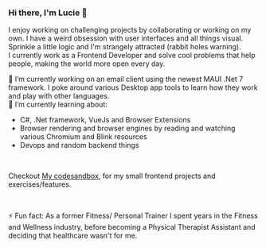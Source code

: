 ### Hi there, I'm Lucie 👋

I enjoy working on challenging projects by collaborating or working on my own. I have a weird obsession with user interfaces and all things visual. Sprinkle a little logic and I'm strangely attracted (rabbit holes warning).<br>
I currently work as a Frontend Developer and solve cool problems that help people, making the world more open every day. 
<br>

🔭 I’m currently working on an email client using the newest MAUI .Net 7 framework. I poke around various Desktop app tools to learn how they work and play with other languages.<br>
🌱 I’m currently learning about:
- C#, .Net framework, VueJs and Browser Extensions 
- Browser rendering and browser engines by reading and watching various Chromium and Blink resources
- Devops and random backend things

<br>

Checkout [My codesandbox](https://codesandbox.io/u/Cats-n-coffee), for my small frontend projects and exercises/features.<br>

<br>

⚡ Fun fact: As a former Fitness/ Personal Trainer I spent years in the Fitness and Wellness industry, before becoming a Physical Therapist Assistant and deciding that healthcare wasn't for me.<br>

<!--
**Cats-n-coffee/Cats-n-coffee** is a ✨ _special_ ✨ repository because its `README.md` (this file) appears on your GitHub profile.

Here are some ideas to get you started:

- 🔭 I’m currently working on ...
- 🌱 I’m currently learning ...
- 👯 I’m looking to collaborate on ...
- 🤔 I’m looking for help with ...
- 💬 Ask me about ...
- 📫 How to reach me: ...
- 😄 Pronouns: ...
- ⚡ Fun fact: ...
-->
